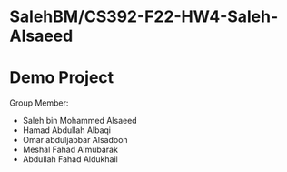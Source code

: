 # SalehBM/CS392-F22-HW4-Saleh-Alsaeed
 
# Demo Project
 
Group Member:

- Saleh bin Mohammed Alsaeed
- Hamad Abdullah Albaqi
- Omar abduljabbar Alsadoon
- Meshal Fahad Almubarak
- Abdullah Fahad Aldukhail
